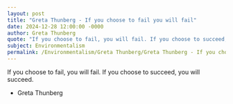 ```yaml
---
layout: post
title: "Greta Thunberg - If you choose to fail you will fail"
date: 2024-12-28 12:00:00 -0000
author: Greta Thunberg
quote: "If you choose to fail, you will fail. If you choose to succeed, you will succeed."
subject: Environmentalism
permalink: /Environmentalism/Greta Thunberg/Greta Thunberg - If you choose to fail you will fail
---
```


If you choose to fail, you will fail. If you choose to succeed, you will succeed.

- Greta Thunberg
